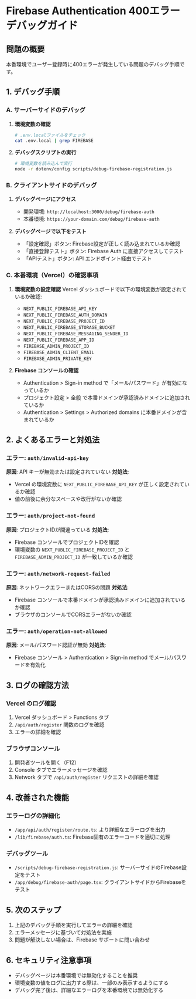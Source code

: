 # Firebase Authentication 400エラー デバッグガイド

## 問題の概要
本番環境でユーザー登録時に400エラーが発生している問題のデバッグ手順です。

## 1. デバッグ手順

### A. サーバーサイドのデバッグ

1. **環境変数の確認**
   ```bash
   # .env.localファイルをチェック
   cat .env.local | grep FIREBASE
   ```

2. **デバッグスクリプトの実行**
   ```bash
   # 環境変数を読み込んで実行
   node -r dotenv/config scripts/debug-firebase-registration.js
   ```

### B. クライアントサイドのデバッグ

1. **デバッグページにアクセス**
   - 開発環境: `http://localhost:3000/debug/firebase-auth`
   - 本番環境: `https://your-domain.com/debug/firebase-auth`

2. **デバッグページで以下をテスト**
   - 「設定確認」ボタン: Firebase設定が正しく読み込まれているか確認
   - 「直接登録テスト」ボタン: Firebase Auth に直接アクセスしてテスト
   - 「APIテスト」ボタン: API エンドポイント経由でテスト

### C. 本番環境（Vercel）の確認事項

1. **環境変数の設定確認**
   Vercel ダッシュボードで以下の環境変数が設定されているか確認:
   - `NEXT_PUBLIC_FIREBASE_API_KEY`
   - `NEXT_PUBLIC_FIREBASE_AUTH_DOMAIN`
   - `NEXT_PUBLIC_FIREBASE_PROJECT_ID`
   - `NEXT_PUBLIC_FIREBASE_STORAGE_BUCKET`
   - `NEXT_PUBLIC_FIREBASE_MESSAGING_SENDER_ID`
   - `NEXT_PUBLIC_FIREBASE_APP_ID`
   - `FIREBASE_ADMIN_PROJECT_ID`
   - `FIREBASE_ADMIN_CLIENT_EMAIL`
   - `FIREBASE_ADMIN_PRIVATE_KEY`

2. **Firebase コンソールの確認**
   - Authentication > Sign-in method で「メール/パスワード」が有効になっているか
   - プロジェクト設定 > 全般 で本番ドメインが承認済みドメインに追加されているか
   - Authentication > Settings > Authorized domains に本番ドメインが含まれているか

## 2. よくあるエラーと対処法

### エラー: `auth/invalid-api-key`
**原因**: API キーが無効または設定されていない
**対処法**: 
- Vercel の環境変数に `NEXT_PUBLIC_FIREBASE_API_KEY` が正しく設定されているか確認
- 値の前後に余分なスペースや改行がないか確認

### エラー: `auth/project-not-found`
**原因**: プロジェクトIDが間違っている
**対処法**: 
- Firebase コンソールでプロジェクトIDを確認
- 環境変数の `NEXT_PUBLIC_FIREBASE_PROJECT_ID` と `FIREBASE_ADMIN_PROJECT_ID` が一致しているか確認

### エラー: `auth/network-request-failed`
**原因**: ネットワークエラーまたはCORSの問題
**対処法**: 
- Firebase コンソールで本番ドメインが承認済みドメインに追加されているか確認
- ブラウザのコンソールでCORSエラーがないか確認

### エラー: `auth/operation-not-allowed`
**原因**: メール/パスワード認証が無効
**対処法**: 
- Firebase コンソール > Authentication > Sign-in method でメール/パスワードを有効化

## 3. ログの確認方法

### Vercel のログ確認
1. Vercel ダッシュボード > Functions タブ
2. `/api/auth/register` 関数のログを確認
3. エラーの詳細を確認

### ブラウザコンソール
1. 開発者ツールを開く（F12）
2. Console タブでエラーメッセージを確認
3. Network タブで `/api/auth/register` リクエストの詳細を確認

## 4. 改善された機能

### エラーログの詳細化
- `/app/api/auth/register/route.ts`: より詳細なエラーログを出力
- `/lib/firebase/auth.ts`: Firebase固有のエラーコードを適切に処理

### デバッグツール
- `/scripts/debug-firebase-registration.js`: サーバーサイドのFirebase設定をテスト
- `/app/debug/firebase-auth/page.tsx`: クライアントサイドからFirebaseをテスト

## 5. 次のステップ

1. 上記のデバッグ手順を実行してエラーの詳細を確認
2. エラーメッセージに基づいて対処法を実施
3. 問題が解決しない場合は、Firebase サポートに問い合わせ

## 6. セキュリティ注意事項

- デバッグページは本番環境では無効化することを推奨
- 環境変数の値をログに出力する際は、一部のみ表示するようにする
- デバッグ完了後は、詳細なエラーログを本番環境では無効化する